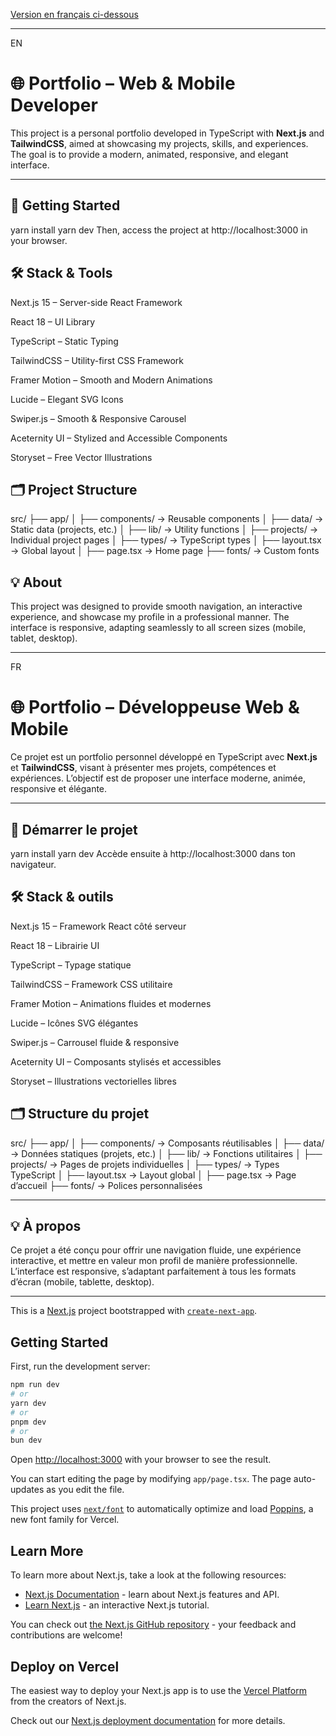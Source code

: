 [Version en français ci-dessous](https://github.com/ChloeDewasmes/Portfolio/blob/main/README.md#-portfolio--d%C3%A9veloppeuse-web--mobile)

___
EN

# 🌐 Portfolio – Web & Mobile Developer

This project is a personal portfolio developed in TypeScript with **Next.js** and **TailwindCSS**, aimed at showcasing my projects, skills, and experiences. The goal is to provide a modern, animated, responsive, and elegant interface.

---

## 🚀 Getting Started

yarn install
yarn dev
Then, access the project at http://localhost:3000 in your browser.

## 🛠️ Stack & Tools
Next.js 15 – Server-side React Framework

React 18 – UI Library

TypeScript – Static Typing

TailwindCSS – Utility-first CSS Framework

Framer Motion – Smooth and Modern Animations

Lucide – Elegant SVG Icons

Swiper.js – Smooth & Responsive Carousel

Aceternity UI – Stylized and Accessible Components

Storyset – Free Vector Illustrations

## 🗂️ Project Structure

src/
├── app/
│   ├── components/         → Reusable components
│   ├── data/               → Static data (projects, etc.)
│   ├── lib/                → Utility functions
│   ├── projects/           → Individual project pages
│   ├── types/              → TypeScript types
│   ├── layout.tsx          → Global layout
│   ├── page.tsx            → Home page
├── fonts/                  → Custom fonts

## 💡 About
This project was designed to provide smooth navigation, an interactive experience, and showcase my profile in a professional manner.
The interface is responsive, adapting seamlessly to all screen sizes (mobile, tablet, desktop).

___

FR

# 🌐 Portfolio – Développeuse Web & Mobile

Ce projet est un portfolio personnel développé en TypeScript avec **Next.js** et **TailwindCSS**, visant à présenter mes projets, compétences et expériences. L’objectif est de proposer une interface moderne, animée, responsive et élégante.

---

## 🚀 Démarrer le projet

yarn install
yarn dev
Accède ensuite à http://localhost:3000 dans ton navigateur.

## 🛠️ Stack & outils
Next.js 15 – Framework React côté serveur

React 18 – Librairie UI

TypeScript – Typage statique

TailwindCSS – Framework CSS utilitaire

Framer Motion – Animations fluides et modernes

Lucide – Icônes SVG élégantes

Swiper.js – Carrousel fluide & responsive

Aceternity UI – Composants stylisés et accessibles

Storyset – Illustrations vectorielles libres


## 🗂️ Structure du projet

src/
├── app/
│   ├── components/         → Composants réutilisables
│   ├── data/               → Données statiques (projets, etc.)
│   ├── lib/                → Fonctions utilitaires
│   ├── projects/           → Pages de projets individuelles
│   ├── types/              → Types TypeScript
│   ├── layout.tsx          → Layout global
│   ├── page.tsx            → Page d’accueil
├── fonts/                  → Polices personnalisées

___

## 💡 À propos
Ce projet a été conçu pour offrir une navigation fluide, une expérience interactive, et mettre en valeur mon profil de manière professionnelle.
L’interface est responsive, s’adaptant parfaitement à tous les formats d’écran (mobile, tablette, desktop).

___

This is a [Next.js](https://nextjs.org) project bootstrapped with [`create-next-app`](https://nextjs.org/docs/app/api-reference/cli/create-next-app).

## Getting Started

First, run the development server:

```bash
npm run dev
# or
yarn dev
# or
pnpm dev
# or
bun dev
```

Open [http://localhost:3000](http://localhost:3000) with your browser to see the result.

You can start editing the page by modifying `app/page.tsx`. The page auto-updates as you edit the file.

This project uses [`next/font`](https://nextjs.org/docs/app/building-your-application/optimizing/fonts) to automatically optimize and load [Poppins](https://vercel.com/font), a new font family for Vercel.

## Learn More

To learn more about Next.js, take a look at the following resources:

- [Next.js Documentation](https://nextjs.org/docs) - learn about Next.js features and API.
- [Learn Next.js](https://nextjs.org/learn) - an interactive Next.js tutorial.

You can check out [the Next.js GitHub repository](https://github.com/vercel/next.js) - your feedback and contributions are welcome!

## Deploy on Vercel

The easiest way to deploy your Next.js app is to use the [Vercel Platform](https://vercel.com/new?utm_medium=default-template&filter=next.js&utm_source=create-next-app&utm_campaign=create-next-app-readme) from the creators of Next.js.

Check out our [Next.js deployment documentation](https://nextjs.org/docs/app/building-your-application/deploying) for more details.
